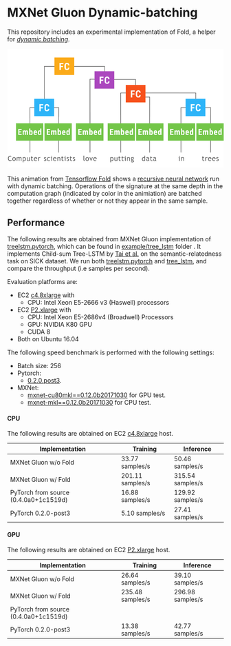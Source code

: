 # MXNet Gluon Dynamic-batching
This repository includes an experimental implementation of Fold, a helper for [*dynamic batching*](https://arxiv.org/abs/1702.02181).

![animation](img/animation.gif)

This animation from [Tensorflow Fold](https://github.com/tensorflow/fold) shows a [recursive neural network](https://en.wikipedia.org/wiki/Recursive_neural_network) run with dynamic batching. Operations of the signature at the same depth in the computation graph (indicated by color in the animiation) are batched together regardless of whether or not they appear in the same sample.


## Performance

The following results are obtained from MXNet Gluon implementation of [treelstm.pytorch](https://github.com/dasguptar/treelstm.pytorch), which can be found in [example/tree_lstm](https://github.com/szha/mxnet-fold/tree/master/example/tree_lstm) folder . It implements Child-sum Tree-LSTM by [Tai et al.](https://arxiv.org/abs/1503.00075) on the semantic-relatedness task on SICK dataset. We run both [treelstm.pytorch](https://github.com/dasguptar/treelstm.pytorch) and [tree_lstm](https://github.com/szha/mxnet-fold/tree/master/example/tree_lstm), and compare the throughput (i.e samples per second).

Evaluation platforms are:
- EC2 [c4.8xlarge](https://aws.amazon.com/ec2/instance-types/#c4) with
  - CPU: Intel Xeon E5-2666 v3 (Haswell) processors
- EC2 [P2.xlarge](https://aws.amazon.com/ec2/instance-types/#p2) with
  - CPU: Intel Xeon E5-2686v4 (Broadwell) Processors
  - GPU: NVIDIA K80 GPU
  - CUDA 8
- Both on Ubuntu 16.04

The following speed benchmark is performed with the following settings:
- Batch size: 256
- Pytorch:
  - [0.2.0.post3](http://download.pytorch.org/whl/cu80/torch-0.2.0.post3-cp27-cp27mu-manylinux1_x86_64.whl).
- MXNet:
  - [mxnet-cu80mkl==0.12.0b20171030](https://pypi.python.org/pypi?:action=display&name=mxnet-cu80mkl&version=0.12.0b20171030) for GPU test.
  - [mxnet-mkl==0.12.0b20171030](https://pypi.python.org/pypi?:action=display&name=mxnet-mkl&version=0.12.0b20171030) for CPU test.


#### CPU

The following results are obtained on EC2 [c4.8xlarge](https://aws.amazon.com/ec2/instance-types/#c4) host.

| Implementation                         |     Training     |    Inference     |
|----------------------------------------|------------------|------------------|
| MXNet Gluon w/o Fold                   | 33.77 samples/s  | 50.46 samples/s  |
| MXNet Gluon w/ Fold                    | 201.11 samples/s | 315.54 samples/s |
| PyTorch from source (0.4.0a0+1c1519d)  | 16.88 samples/s  | 129.92 samples/s |
| PyTorch 0.2.0-post3                    | 5.10 samples/s   | 27.41 samples/s  |


#### GPU

The following results are obtained on EC2 [P2.xlarge](https://aws.amazon.com/ec2/instance-types/#p2) host.

| Implementation                         |     Training     |    Inference     |
|----------------------------------------|------------------|------------------|
| MXNet Gluon w/o Fold                   | 26.64 samples/s  | 39.10 samples/s  |
| MXNet Gluon w/ Fold                    | 235.48 samples/s | 296.98 samples/s |
| PyTorch from source (0.4.0a0+1c1519d)  |                  |                  |
| PyTorch 0.2.0-post3                    | 13.38 samples/s  | 42.77 samples/s  |
